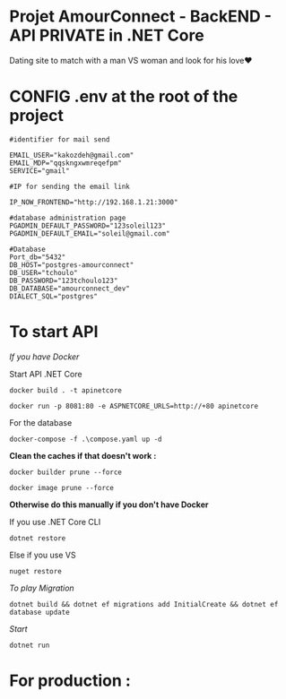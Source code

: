 # Projet AmourConnect - BackEND - API PRIVATE in .NET Core

Dating site to match with a man VS woman and look for his love❤️

# CONFIG .env at the root of the project

```
#identifier for mail send

EMAIL_USER="kakozdeh@gmail.com"
EMAIL_MDP="qqskngxwmreqefpm"
SERVICE="gmail"

#IP for sending the email link

IP_NOW_FRONTEND="http://192.168.1.21:3000"

#database administration page
PGADMIN_DEFAULT_PASSWORD="123soleil123"
PGADMIN_DEFAULT_EMAIL="soleil@gmail.com"

#Database
Port_db="5432"
DB_HOST="postgres-amourconnect"
DB_USER="tchoulo"
DB_PASSWORD="123tchoulo123"
DB_DATABASE="amourconnect_dev"
DIALECT_SQL="postgres"
```

# To start API

*If you have Docker*


Start API .NET Core
```
docker build . -t apinetcore
```

```
docker run -p 8081:80 -e ASPNETCORE_URLS=http://+80 apinetcore
```

For the database
```
docker-compose -f .\compose.yaml up -d
```

**Clean the caches if that doesn't work :**

```
docker builder prune --force
```

```
docker image prune --force
```

**Otherwise do this manually if you don't have Docker**

If you use .NET Core CLI
```
dotnet restore
```

Else if you use VS
```
nuget restore
```

*To play Migration*
```
dotnet build && dotnet ef migrations add InitialCreate && dotnet ef database update
```

*Start*
```
dotnet run
```


# For production :